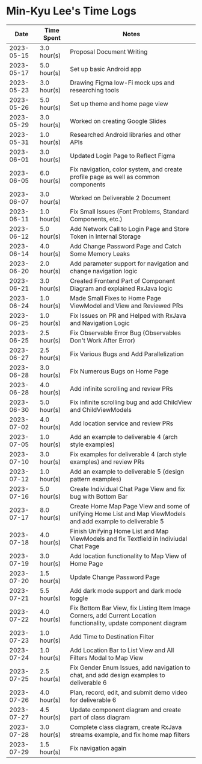 # Min-Kyu Lee's Time Logs

| Date | Time Spent | Notes |
| - | - | - |
| 2023-05-15 | 3.0 hour(s) | Proposal Document Writing |
| 2023-05-17 | 5.0 hour(s) | Set up basic Android app |
| 2023-05-23 | 3.0 hour(s) | Drawing Figma low-Fi mock ups and researching tools |
| 2023-05-26 | 5.0 hour(s) | Set up theme and home page view |
| 2023-05-29 | 3.0 hour(s) | Worked on creating Google Slides |
| 2023-05-31 | 1.0 hour(s) | Researched Android libraries and other APIs |
| 2023-06-01 | 3.0 hour(s) | Updated Login Page to Reflect Figma |
| 2023-06-05 | 6.0 hour(s) | Fix navigation, color system, and create profile page as well as common components |
| 2023-06-07 | 3.0 hour(s) | Worked on Deliverable 2 Document |
| 2023-06-11 | 1.0 hour(s) | Fix Small Issues (Font Problems, Standard Components, etc.) |
| 2023-06-12 | 5.0 hour(s) | Add Network Call to Login Page and Store Token in Internal Storage |
| 2023-06-14 | 4.0 hour(s) | Add Change Password Page and Catch Some Memory Leaks |
| 2023-06-20 | 2.0 hour(s) | Add parameter support for navigation and change navigation logic |
| 2023-06-21 | 3.0 hour(s) | Created Frontend Part of Component Diagram and explained RxJava logic |
| 2023-06-24 | 1.0 hour(s) | Made Small Fixes to Home Page ViewModel and View and Reviewed PRs |
| 2023-06-25 | 1.0 hour(s) | Fix Issues on PR and Helped with RxJava and Navigation Logic |
| 2023-06-25 | 2.5 hour(s) | Fix Observable Error Bug (Observables Don't Work After Error) |
| 2023-06-27 | 2.5 hour(s) | Fix Various Bugs and Add Parallelization |
| 2023-06-28 | 3.0 hour(s) | Fix Numerous Bugs on Home Page |
| 2023-06-28 | 4.0 hour(s) | Add infinite scrolling and review PRs |
| 2023-06-30 | 5.0 hour(s) | Fix infinite scrolling bug and add ChildView and ChildViewModels |
| 2023-07-02 | 4.0 hour(s) | Add location service and review PRs |
| 2023-07-05 | 1.0 hour(s) | Add an example to deliverable 4 (arch style examples) |
| 2023-07-10 | 3.0 hour(s) | Fix examples for deliverable 4 (arch style examples) and review PRs |
| 2023-07-12 | 1.0 hour(s) | Add an example to deliverable 5 (design pattern examples) |
| 2023-07-16 | 5.0 hour(s) | Create Individual Chat Page View and fix bug with Bottom Bar |
| 2023-07-17 | 8.0 hour(s) | Create Home Map Page View and some of unifying Home List and Map ViewModels and add example to deliverable 5 |
| 2023-07-18 | 4.0 hour(s) | Finish Unifying Home List and Map ViewModels and fix Textfield in Indiviudal Chat Page |
| 2023-07-19 | 3.0 hour(s) | Add location functionality to Map View of Home Page |
| 2023-07-20 | 1.5 hour(s) | Update Change Password Page |
| 2023-07-21 | 5.5 hour(s) | Add dark mode support and dark mode toggle |
| 2023-07-22 | 4.0 hour(s) | Fix Bottom Bar View, fix Listing Item Image Corners, add Current Location functionality, update component diagram |
| 2023-07-23 | 1.0 hour(s) | Add Time to Destination Filter |
| 2023-07-24 | 1.0 hour(s) | Add Location Bar to List View and All Filters Modal to Map View |
| 2023-07-25 | 2.5 hour(s) | Fix Gender Enum Issues, add navigation to chat, and add design examples to deliverable 6 |
| 2023-07-26 | 4.0 hour(s) | Plan, record, edit, and submit demo video for deliverable 6 |
| 2023-07-27 | 4.5 hour(s) | Update component diagram and create part of class diagram |
| 2023-07-28 | 3.0 hour(s) | Complete class diagram, create RxJava streams example, and fix home map filters |
| 2023-07-29 | 1.5 hour(s) | Fix navigation again |
